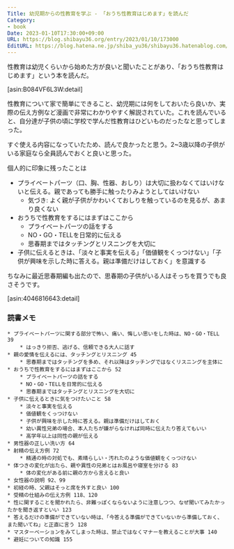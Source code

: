 ```yaml
---
Title: 幼児期からの性教育を学ぶ - 「おうち性教育はじめます」を読んだ
Category:
- book
Date: 2023-01-10T17:30:00+09:00
URL: https://blog.shibayu36.org/entry/2023/01/10/173000
EditURL: https://blog.hatena.ne.jp/shiba_yu36/shibayu36.hatenablog.com/atom/entry/4207112889952508483
---
```


性教育は幼児くらいから始めた方が良いと聞いたことがあり、「おうち性教育はじめます」という本を読んだ。

[asin:B084VF6L3W:detail]

性教育について家で簡単にできること、幼児期には何をしておいたら良いか、実際の伝え方例など漫画で非常にわかりやすく解説されていた。これを読んでいると、自分達が子供の頃に学校で学んだ性教育はひどいものだったなと思ってしまった。

すぐ使える内容になっていたため、読んで良かったと思う。2~3歳以降の子供がいる家庭なら全員読んでおくと良いと思った。

個人的に印象に残ったことは

* プライベートパーツ（口、胸、性器、おしり）は大切に扱わなくてはいけないと伝える。親であっても勝手に触ったりみようとしてはいけない
    * 気づき: よく親が子供がかわいくておしりを触っているのを見るが、あまり良くない
* おうちで性教育をするにはまずはここから
    * プライベートパーツの話をする
    * NO・GO・TELLを日常的に伝える
    * 思春期まではタッチングとリスニングを大切に
* 子供に伝えるときは、「淡々と事実を伝える」「価値観をくっつけない」「子供が興味を示した時に答える。親は準備だけはしておく」を意識する

ちなみに最近思春期編も出たので、思春期の子供がいる人はそっちを買うでも良さそうです。

[asin:4046816643:detail]


### 読書メモ
```
* プライベートパーツに関する部分で怖い、痛い、悔しい思いをした時は、NO・GO・TELL 39
	* はっきり拒否、逃げる、信頼できる大人に話す
* 親の愛情を伝えるには、タッチングとリスニング 45
	* 思春期まではタッチングを多め、それ以降はタッチングではなくリスニングを主体に
* おうちで性教育をするにはまずはここから 52
	* プライベートパーツの話をする
	* NO・GO・TELLを日常的に伝える
	* 思春期まではタッチングとリスニングを大切に
* 子供に伝えるときに気をつけたいこと 58
	* 淡々と事実を伝える
	* 価値観をくっつけない
	* 子供が興味を示した時に答える。親は準備だけはしておく
	* 幼い異性兄弟の場合、本人たちが嫌がらなければ同時に伝えたり答えてもいい
	* 高学年以上は同性の親が伝える
* 男性器の正しい洗い方 64
* 射精の伝え方例 72
	* 精通の時の対処でも、素晴らしい・汚れたのような価値観をくっつけない
* 体つきの変化が出たら、親や異性の兄弟とはお風呂や寝室を分ける 83
	* 体の変化がある前に親の方から言えると良い
* 女性器の説明 92、99
* 初経の時、父親はそっと席を外すと良い 100
* 受精の仕組みの伝え方例 118、120
* 性に関することを聞かれたら、非難っぽくならないように注意しつつ、なぜ聞いてみたかったかを聞き返すといい 123
* 答えるだけの準備ができていない時は、「今答える準備ができていないから準備しておく、また聞いてね」と正直に言う 128
* マスターベーションをみてしまった時は、禁止ではなくマナーを教えることが大事 140
* 避妊についての知識 155
```
